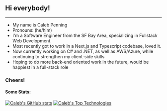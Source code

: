 ## Hi everybody!

---

- My name is Caleb Penning
- Pronouns: (he/him)
- I'm a Software Engineer from the SF Bay Area, specializing in Fullstack Web Development.
- Most recently got to work in a Next.js and Typescript codebase, loved it.
- Now currently working on C# and .NET, as well as AWS/Azure, while continuing to strengthen my client-side skills
- Hoping to do more back-end oriented work in the future, would be happiest in a full-stack role

### Cheers!

#### Some Stats:

[![Caleb's GitHub stats](https://github-readme-stats.vercel.app/api?username=CalebPenning&count_private=true&show_icons=true&theme=dracula&hide=issues)](https://github.com/anuraghazra/github-readme-stats)
[![Caleb's Top Technologies](https://github-readme-stats.vercel.app/api/top-langs/?username=CalebPenning&langs_count=8)](https://github.com/anuraghazra/github-readme-stats)



<!--
**CalebPenning/CalebPenning** is a ✨ _special_ ✨ repository because its `README.md` (this file) appears on your GitHub profile.

Here are some ideas to get you started:

- 🔭 I’m currently working on ...
- 🌱 I’m currently learning ...
- 👯 I’m looking to collaborate on ...
- 🤔 I’m looking for help with ...
- 💬 Ask me about ...
- 📫 How to reach me: ...
- 😄 Pronouns: ...
- ⚡ Fun fact: ...
-->
